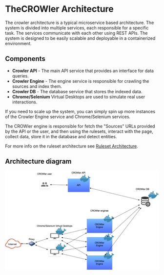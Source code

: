 # TheCROWler Architecture

The crowler architecture is a typical microservice based architecture.
The system is divided into multiple services, each responsible for a
specific task. The services communicate with each other using REST APIs.
The system is designed to be easily scalable and deployable in a containerized
environment.

## Components

- **Crowler API** - The main API service that provides an interface for data
queries.
- **Crowler Engine** - The engine service is responsible for crawling the sources
and index them.
- **Crowler DB** - The database service that stores the indexed data.
- **Chrome/Selenium** Virtual Desktops are used to simulate real user interactions.

If you need to scale up the system, you can simply spin up more instances of the
Crowler Engine service and Chrome/Selenium services.

The CROWler engine is responsible for fetch the "Sources" URLs provided by the API
or the user, and then using the rulesets, interact with the page, collect data,
store it in the database and detect entities.

For more info on the ruleset architecture see [Ruleset Architecture](./ruleset_architecture.md).

## Architecture diagram

![TheCROWler Microservice Architecture](./GeneralArchitecture.jpg)
